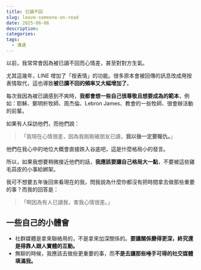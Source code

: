 ```yaml
---
title: 已讀不回
slug: leave-someone-on-read
date: 2025-06-06
description: 
categories: 
tags:
  - 溝通
---
```


以前，我常常會因為被已讀不回而心情差，甚至對對方生氣。

尤其這幾年，LINE 增加了「按表情」的功能。很多原本會被回傳的訊息改成用按表情取代，這也導致**被已讀不回的頻率又大幅增加了**。

每次我因為被已讀感到不爽時，**我都會想一些自己很尊敬且想要成為的範本**，例如：耶穌、鄭明析牧師、周杰倫、Lebron James、教會的一些牧師、很會辦活動的前輩。

如果有人採訪他們，而他們說：

> 「我現在心情很差，因為我剛剛被朋友已讀，**我以後一定要報仇。**」

他們在我心中的地位大概會直接跌入谷底吧，這是什麼格局小的發言。

所以，如果我想要稍微接近他們的話，**我應該要讓自己格局大一點**，不要被這些雞毛蒜皮的小事給綁架。

我可不想要五年後回來看現在的我，問我說為什麼你都沒有把時間拿去做那些重要的事？而我的回答是：

> 「啊因為有人已讀我，害我心情很差。」

## 一些自己的小體會

* 社群媒體是拿來聯絡用的，不是拿來加深關係的。**要讓關係變得更深，終究還是得靠人跟人實體的互動。**
* 無聊的時候，我應該去做些更重要的事，而**不是去讓那些唾手可得的社交媒體填滿我。**